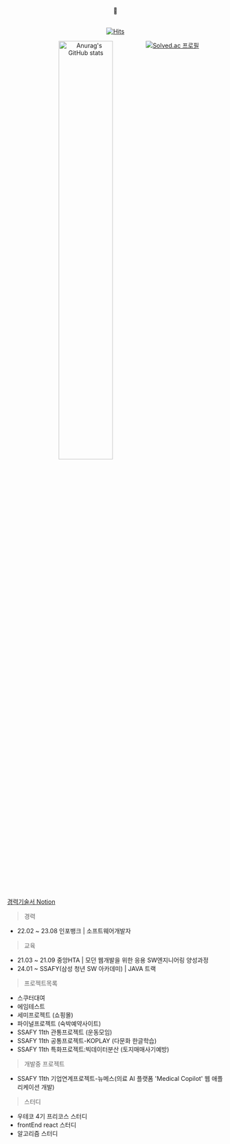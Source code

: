 
<!---
- 👀 I’m interested in ...
- 🌱 I’m currently learning ...
- 💞️ I’m looking to collaborate on ...
- 📫 How to reach me ...
--->

  <div align=center>
	👋 
  <br>
  <br>
	  
[![Hits](https://hits.seeyoufarm.com/api/count/incr/badge.svg?url=https%3A%2F%2Fgithub.com%2Fjiyoung-Heo%2Fhit-counter&count_bg=%23282A36&title_bg=%23DD6387&icon=&icon_color=%23E7E7E7&title=hits&edge_flat=false)](https://hits.seeyoufarm.com)

<p align="center">
	<img src="https://github-readme-stats.vercel.app/api?username=jiyoung-Heo&&show_icons=true&theme=dracula" alt="Anurag's GitHub stats" style="vertical-align: top; margin-right: 10px; width: 50%" />
  <a href="https://solved.ac/g_z3ro">
    <img src="http://mazassumnida.wtf/api/v2/generate_badge?boj=g_z3ro" alt="Solved.ac 프로필"/>
  </a>
</p>
  
  <br> 
  </div>

  [경력기술서 Notion](https://gz3ro.notion.site/290959cc55fd453290d0125ae87470ce?pvs=4)

  > 경력
  - 22.02 ~ 23.08 인포뱅크 | 소프트웨어개발자
  
  > 교육
  - 21.03 ~ 21.09 중앙HTA | 모던 웹개발을 위한 응용 SW엔지니어링 양성과정
  - 24.01 ~ SSAFY(삼성 청년 SW 아카데미) | JAVA 트랙
  
  > 프로젝트목록
  - 스쿠터대여
  - 에임테스트
  - 세미프로젝트 (쇼핑몰)
  - 파이널프로젝트 (숙박예약사이트)
  - SSAFY 11th 관통프로젝트 (운동모임)
  - SSAFY 11th 공통프로젝트-KOPLAY (다문화 한글학습)
  - SSAFY 11th 특화프로젝트:빅데이터분산 (토지매매사기예방)

  > 개발중 프로젝트
  - SSAFY 11th 기업연계프로젝트-뉴메스(의료 AI 플랫폼 'Medical Copilot' 웹 애플리케이션 개발)

  > 스터디
  - 우테코 4기 프리코스 스터디
  - frontEnd react 스터디
  - 알고리즘 스터디

<!--
#282A36 : 드라큘라배경색
#DD6387 : 드라큘라 포인트색
-->


<!---
jiyoung-Heo/jiyoung-Heo is a ✨ special ✨ repository because its `README.md` (this file) appears on your GitHub profile.
You can click the Preview link to take a look at your changes.
--->
